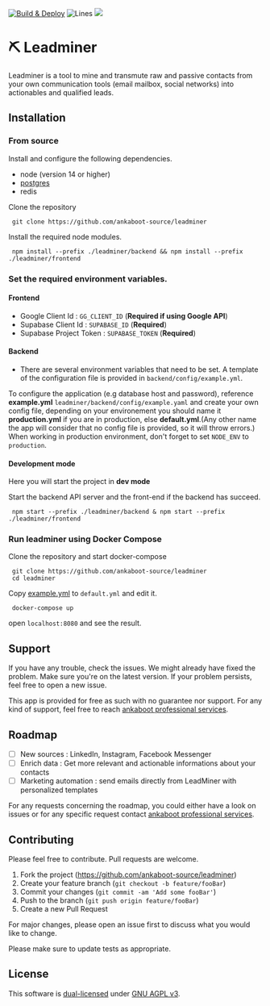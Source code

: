 <P><a href="https://github.com/ankaboot-source/leadminer/actions/workflows/Deploy.yml"><img src="https://github.com/ankaboot-source/leadminer/actions/workflows/Deploy.yml/badge.svg?branch=main" alt="Build & Deploy"></a>
<img src="https://img.shields.io/badge/Coverage-87.9%25-yellow.svg?style=flat" alt="Lines"> </a><a href="https://codeclimate.com/repos/6318a10510f06201be01345a/maintainability"><img src="https://api.codeclimate.com/v1/badges/54ee3c20614d0ae8314b/maintainability" /></a></p>

# ⛏ Leadminer

Leadminer is a tool to mine and transmute raw and passive contacts from your own communication tools (email mailbox, social networks) into actionables and qualified leads.

## Installation

### From source

Install and configure the following dependencies.

- node (version 14 or higher)
- [postgres](https://www.postgresql.org/docs/current/tutorial-start.html)
- redis

Clone the repository

```shell
 git clone https://github.com/ankaboot-source/leadminer
```

Install the required node modules.

```shell
 npm install --prefix ./leadminer/backend && npm install --prefix ./leadminer/frontend
```

### Set the required environment variables.

#### Frontend

- Google Client Id : `GG_CLIENT_ID` (**Required if using Google API**)
- Supabase Client Id : `SUPABASE_ID` (**Required**)
- Supabase Project Token : `SUPABASE_TOKEN` (**Required**)

#### Backend

- There are several environment variables that need to be set. A template of the configuration file is provided in `backend/config/example.yml`.

To configure the application (e.g database host and password), reference **example.yml** `leadminer/backend/config/example.yaml` and create your own config file, depending on your environement you should name it **production.yml** if you are in production, else **default.yml**.(Any other name the app will consider that no config file is provided, so it will throw errors.)
When working in production environment, don't forget to set `NODE_ENV` to `production`.

#### Development mode

Here you will start the project in **dev mode**

Start the backend API server and the front-end if the backend has succeed.

```shell
 npm start --prefix ./leadminer/backend & npm start --prefix ./leadminer/frontend
```

### Run leadminer using Docker Compose

Clone the repository and start docker-compose

```shell
 git clone https://github.com/ankaboot-source/leadminer
 cd leadminer
```

Copy [example.yml](/backend/config/example.yml) to `default.yml` and edit it.

```
 docker-compose up
```

open `localhost:8080` and see the result.

## Support

If you have any trouble, check the issues. We might already have fixed the problem. Make sure you're on the latest version. If your problem persists, feel free to open a new issue.

This app is provided for free as such with no guarantee nor support. For any kind of support, feel free to reach [ankaboot professional services](contact@ankaboot.fr).

## Roadmap

- [ ] New sources : LinkedIn, Instagram, Facebook Messenger
- [ ] Enrich data : Get more relevant and actionable informations about your contacts
- [ ] Marketing automation : send emails directly from LeadMiner with personalized templates

For any requests concerning the roadmap, you could either have a look on issues or for any specific request contact [ankaboot professional services](contact@ankaboot.fr).

## Contributing

Please feel free to contribute. Pull requests are welcome.

1. Fork the project (<https://github.com/ankaboot-source/leadminer>)
2. Create your feature branch (`git checkout -b feature/fooBar`)
3. Commit your changes (`git commit -am 'Add some fooBar'`)
4. Push to the branch (`git push origin feature/fooBar`)
5. Create a new Pull Request

For major changes, please open an issue first to discuss what you would like to change.

Please make sure to update tests as appropriate.

## License

This software is [dual-licensed](DUAL-LICENSE.md) under [GNU AGPL v3](LICENSE).
